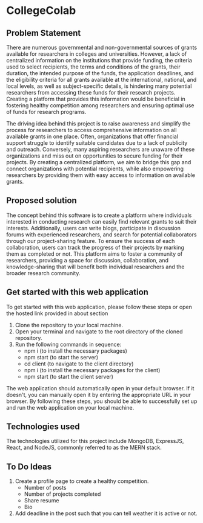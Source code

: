 # CollegeColab

## Problem Statement
There are numerous governmental and non-governmental sources of grants available for researchers in colleges and universities. However, a lack of centralized information on the institutions that provide funding, the criteria used to select recipients, the terms and conditions of the grants, their duration, the intended purpose of the funds, the application deadlines, and the eligibility criteria for all grants available at the international, national, and local levels, as well as subject-specific details, is hindering many potential researchers from accessing these funds for their research projects. Creating a platform that provides this information would be beneficial in fostering healthy competition among researchers and ensuring optimal use of funds for research programs.

The driving idea behind this project is to raise awareness and simplify the process for researchers to access comprehensive information on all available grants in one place. Often, organizations that offer financial support struggle to identify suitable candidates due to a lack of publicity and outreach. Conversely, many aspiring researchers are unaware of these organizations and miss out on opportunities to secure funding for their projects. By creating a centralized platform, we aim to bridge this gap and connect organizations with potential recipients, while also empowering researchers by providing them with easy access to information on available grants.
 	
## Proposed solution
The concept behind this software is to create a platform where individuals interested in conducting research can easily find relevant grants to suit their interests. Additionally, users can write blogs, participate in discussion forums with experienced researchers, and search for potential collaborators through our project-sharing feature. To ensure the success of each collaboration, users can track the progress of their projects by marking them as completed or not. This platform aims to foster a community of researchers, providing a space for discussion, collaboration, and knowledge-sharing that will benefit both individual researchers and the broader research community.

## Get started with this web application
To get started with this web application, please follow these steps or open the hosted link provided in about section
1. Clone the repository to your local machine.
2. Open your terminal and navigate to the root directory of the cloned repository.
3. Run the following commands in sequence:
   - npm i (to install the necessary packages)
   - npm start (to start the server)
   - cd client (to navigate to the client directory)
   - npm i (to install the necessary packages for the client)
   - npm start (to start the client server)
   
The web application should automatically open in your default browser. If it doesn't, you can manually open it by entering the appropriate URL in your browser.
By following these steps, you should be able to successfully set up and run the web application on your local machine.

## Technologies used
The technologies utilized for this project include MongoDB, ExpressJS, React, and NodeJS, commonly referred to as the MERN stack.

## To Do Ideas
1. Create a profile page to create a healthy competition.
   - Number of posts
   - Number of projects completed
   - Share resume
   - Bio
2. Add deadline in the post such that you can tell weather it is active or not.

